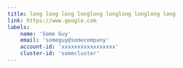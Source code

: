 ```yaml
---
title: long long long longlong longlong longlong long
link: https://www.google.com
labels:
    name: 'Some Guy'
    email: 'someguy@somecompany'
    account-id: 'xxxxxxxxxxxxxxxxx'
    cluster-id: 'somecluster'    
---
```


